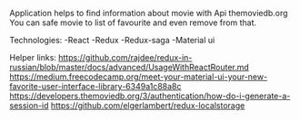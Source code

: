 Application helps to find information about movie with Api themoviedb.org
    You can safe movie to list of favourite and even remove from that.

Technologies:
-React
-Redux
-Redux-saga
-Material ui

Helper links:
https://github.com/rajdee/redux-in-russian/blob/master/docs/advanced/UsageWithReactRouter.md
https://medium.freecodecamp.org/meet-your-material-ui-your-new-favorite-user-interface-library-6349a1c88a8c
https://developers.themoviedb.org/3/authentication/how-do-i-generate-a-session-id
https://github.com/elgerlambert/redux-localstorage